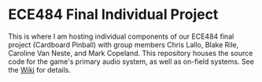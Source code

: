 # ECE484 Final Individual Project

This is where I am hosting individual components of our ECE484 final project (Cardboard Pinball) with group members Chris Lallo, Blake Rile, Caroline Van Neste, and Mark Copeland. This repository houses the source code for the game's primary audio system, as well as on-field systems. See the [Wiki](https://github.com/ChrisLalloMiami/ECE484-Final-Individual-Project/wiki) for details.
